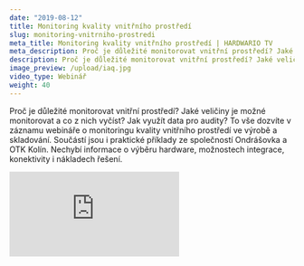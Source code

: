 ```yaml
---
date: "2019-08-12"
title: Monitoring kvality vnitřního prostředí
slug: monitoring-vnitrniho-prostredi
meta_title: Monitoring kvality vnitřního prostředí | HARDWARIO TV
meta_description: Proč je důležité monitorovat vnitřní prostředí? Jaké veličiny je možné monitorovat a co z nich vyčíst?
description: Proč je důležité monitorovat vnitřní prostředí? Jaké veličiny je možné monitorovat a co z nich vyčíst?
image_preview: /upload/iaq.jpg
video_type: Webinář
weight: 40
---
```


Proč je důležité monitorovat vnitřní prostředí? Jaké veličiny je možné monitorovat a co z nich vyčíst? Jak využít data pro audity? To vše dozvíte v záznamu webináře o monitoringu kvality vnitřního prostředí ve výrobě a skladování. Součástí jsou i praktické příklady ze společností Ondrášovka a OTK Kolín. Nechybí informace o výběru hardware, možnostech integrace, konektivity i nákladech řešení.


<div class = "video-container">
<iframe src="https://www.youtube.com/embed/f9ZdIYVATz0?modestbranding=1&amp;showinfo=0&amp;rel=0&amp;html5=1&amp;widgetid=2" frameborder="0" allow="accelerometer; autoplay; encrypted-media; gyroscope; picture-in-picture" allowfullscreen></iframe>
</div>
